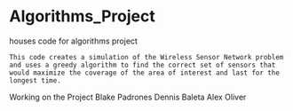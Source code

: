 # Algorithms_Project
houses code for algorithms project
	
	This code creates a simulation of the Wireless Sensor Network problem and uses a greedy algorithm to find the correct set of sensors that would maximize the coverage of the area of interest and last for the longest time.

Working on the Project
Blake Padrones
Dennis Baleta
Alex Oliver
